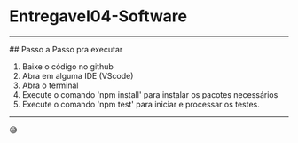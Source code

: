 # Entregavel04-Software
<hr>
## Passo a Passo pra executar <br>

1. Baixe o código no github <br>
2. Abra em alguma IDE (VScode) <br>
3. Abra o terminal <br>
4. Execute o comando 'npm install' para instalar os pacotes necessários <br>
5. Execute o comando 'npm test' para iniciar e processar os testes. 
<hr> 
😅
